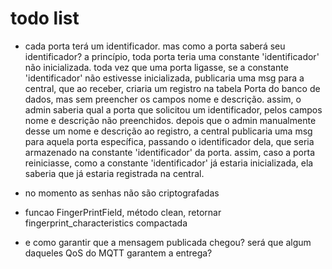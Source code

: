 # todo list
- cada porta terá um identificador. mas como a porta saberá seu identificador? a princípio, toda porta teria uma constante 'identificador' não inicializada. toda vez que uma porta ligasse, se a constante 'identificador' não estivesse inicializada, publicaria uma msg para a central, que ao receber, criaria um registro na tabela Porta do banco de dados, mas sem preencher os campos nome e descrição. assim, o admin saberia qual a porta que solicitou um identificador, pelos campos nome e descrição não preenchidos. depois que o admin manualmente desse um nome e descrição ao registro, a central publicaria uma msg para aquela porta específica, passando o identificador dela, que seria armazenado na constante 'identificador' da porta. assim, caso a porta reiniciasse, como a constante 'identificador' já estaria inicializada, ela saberia que já estaria registrada na central.

- no momento as senhas não são criptografadas

- funcao FingerPrintField, método clean, retornar fingerprint_characteristics compactada

- e como garantir que a mensagem publicada chegou? será que algum daqueles QoS do MQTT garantem a entrega?